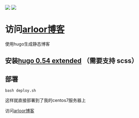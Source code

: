 [![](https://img.shields.io/github/last-commit/arloor/blog.svg?style=flat)](https://github.com/arloor/blog/commit/master)
![](https://img.shields.io/github/languages/code-size/arloor/blog.svg?style=flat)

# 访问[arloor博客](http://arloor.com)
使用hugo生成静态博客

## 安装[hugo 0.54 extended](https://github.com/gohugoio/hugo/releases/tag/v0.54.0) （需要支持 scss）

## 部署
```
bash deploy.sh
````
这样就直接部署到了我的centos7服务器上

访问[arloor博客](http://arloor.com)